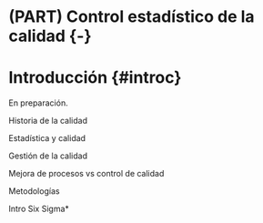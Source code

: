 # (PART) Control estadístico de la calidad {-}



# Introducción {#introc}

En preparación.

Historia de la calidad

Estadística y calidad

Gestión de la calidad

Mejora de procesos vs control de calidad

Metodologías

Intro Six Sigma*



